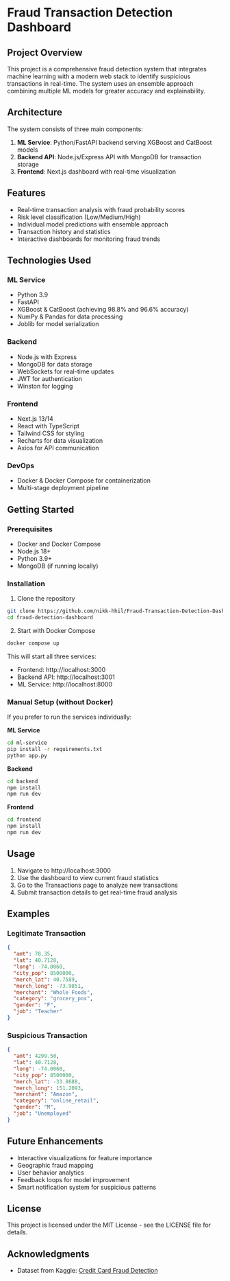 # Fraud Transaction Detection Dashboard

## Project Overview

This project is a comprehensive fraud detection system that integrates machine learning with a modern web stack to identify suspicious transactions in real-time. The system uses an ensemble approach combining multiple ML models for greater accuracy and explainability.

## Architecture

The system consists of three main components:

1. **ML Service**: Python/FastAPI backend serving XGBoost and CatBoost models
2. **Backend API**: Node.js/Express API with MongoDB for transaction storage
3. **Frontend**: Next.js dashboard with real-time visualization

## Features

- Real-time transaction analysis with fraud probability scores
- Risk level classification (Low/Medium/High)
- Individual model predictions with ensemble approach
- Transaction history and statistics
- Interactive dashboards for monitoring fraud trends

## Technologies Used

### ML Service
- Python 3.9
- FastAPI
- XGBoost & CatBoost (achieving 98.8% and 96.6% accuracy)
- NumPy & Pandas for data processing
- Joblib for model serialization

### Backend
- Node.js with Express
- MongoDB for data storage
- WebSockets for real-time updates
- JWT for authentication
- Winston for logging

### Frontend
- Next.js 13/14
- React with TypeScript
- Tailwind CSS for styling
- Recharts for data visualization
- Axios for API communication

### DevOps
- Docker & Docker Compose for containerization
- Multi-stage deployment pipeline

## Getting Started

### Prerequisites
- Docker and Docker Compose
- Node.js 18+
- Python 3.9+
- MongoDB (if running locally)

### Installation

1. Clone the repository
```bash
git clone https://github.com/nikk-hhil/Fraud-Transaction-Detection-Dashboard
cd fraud-detection-dashboard
```

2. Start with Docker Compose
```bash
docker compose up
```

This will start all three services:
- Frontend: http://localhost:3000
- Backend API: http://localhost:3001
- ML Service: http://localhost:8000

### Manual Setup (without Docker)

If you prefer to run the services individually:

**ML Service**
```bash
cd ml-service
pip install -r requirements.txt
python app.py
```

**Backend**
```bash
cd backend
npm install
npm run dev
```

**Frontend**
```bash
cd frontend
npm install
npm run dev
```

## Usage

1. Navigate to http://localhost:3000
2. Use the dashboard to view current fraud statistics
3. Go to the Transactions page to analyze new transactions
4. Submit transaction details to get real-time fraud analysis

## Examples

### Legitimate Transaction
```json
{
  "amt": 78.35,
  "lat": 40.7128,
  "long": -74.0060,
  "city_pop": 8500000,
  "merch_lat": 40.7589,
  "merch_long": -73.9851,
  "merchant": "Whole Foods",
  "category": "grocery_pos",
  "gender": "F",
  "job": "Teacher"
}
```

### Suspicious Transaction
```json
{
  "amt": 4299.50,
  "lat": 40.7128,
  "long": -74.0060,
  "city_pop": 8500000,
  "merch_lat": -33.8688,
  "merch_long": 151.2093,
  "merchant": "Amazon",
  "category": "online_retail",
  "gender": "M",
  "job": "Unemployed"
}
```

## Future Enhancements

- Interactive visualizations for feature importance
- Geographic fraud mapping
- User behavior analytics
- Feedback loops for model improvement
- Smart notification system for suspicious patterns

## License

This project is licensed under the MIT License - see the LICENSE file for details.

## Acknowledgments

- Dataset from Kaggle: [Credit Card Fraud Detection](https://www.kaggle.com/datasets/kartik2112/fraud-detection)